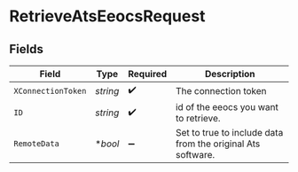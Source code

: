 # RetrieveAtsEeocsRequest


## Fields

| Field                                                       | Type                                                        | Required                                                    | Description                                                 |
| ----------------------------------------------------------- | ----------------------------------------------------------- | ----------------------------------------------------------- | ----------------------------------------------------------- |
| `XConnectionToken`                                          | *string*                                                    | :heavy_check_mark:                                          | The connection token                                        |
| `ID`                                                        | *string*                                                    | :heavy_check_mark:                                          | id of the eeocs you want to retrieve.                       |
| `RemoteData`                                                | **bool*                                                     | :heavy_minus_sign:                                          | Set to true to include data from the original Ats software. |